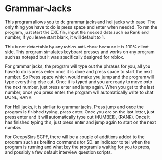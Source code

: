 # Grammar-Jacks
This program allows you to do grammar jacks and hell jacks with ease. The only thing you have to do is press space and enter when needed.
To run the program, just start the EXE file, input the needed data such as Rank and number, if you leave start blank, it will default to 1.

This is not detectable by any roblox anti-cheat because it is 100% client side. This program simulates keyboard presses and works on any program such as notepad but it was specifically designed for roblox.

For grammar jacks, the program will type out the phrases for you, all you have to do is press enter once it is done and press space to start the next number. So Press space which would make you jump and the program will type everything else out. Once it is typed and you are ready to move onto the next number, just press enter and jump again. When you get to the last number, once you press enter, the program will automatically write to chat DONE, RANK. 

For Hell jacks, it is similar to grammar jacks. Press jump and once the program is finished typing, press enter. Once you are on the last letter, just press enter and it will automatically type out (NUMBER), (RANK). Once it has finished typing this, just press enter and jump again to start on the next number.

For CreepySins SCPF, there will be a couple of additions added to the program such as breifing commands for SD, an indicator to tell when the program is running and what key the program is waiting for you to press, and possibly a few default interview question scripts.
